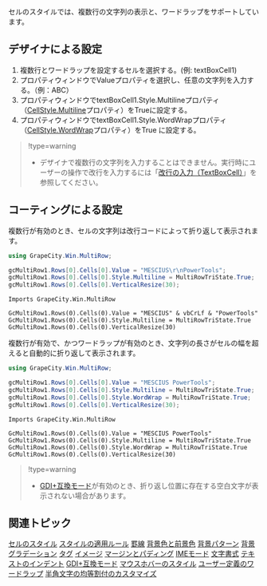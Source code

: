 セルのスタイルでは、複数行の文字列の表示と、ワードラップをサポートしています。

## デザイナによる設定

1. 複数行とワードラップを設定するセルを選択する。(例: textBoxCell1)
2. プロパティウィンドウでValueプロパティを選択し、任意の文字列を入力する。（例：ABC）
3. プロパティウィンドウでtextBoxCell1.Style.Multilineプロパティ（[CellStyle.Multiline](gcdocsite__documentlink?toc-item-id=aaf86b8c-c63e-4e52-9c08-92289ae19d2a)プロパティ）をTrueに設定する。
4. プロパティウィンドウでtextBoxCell1.Style.WordWrapプロパティ（[CellStyle.WordWrap](gcdocsite__documentlink?toc-item-id=f6050349-d518-4684-a0ea-a35c3e1de659)プロパティ）をTrue に設定する。
> !type=warning
>
> * デザイナで複数行の文字列を入力することはできません。実行時にユーザーの操作で改行を入力するには「[改行の入力（TextBoxCell）](gcdocsite__documentlink?toc-item-id=67a9ebdf-4cb6-43b9-8add-4f648899ddcb)」を参照してください。

## コーティングによる設定

複数行が有効のとき、セルの文字列は改行コードによって折り返して表示されます。
```csharp
using GrapeCity.Win.MultiRow;

gcMultiRow1.Rows[0].Cells[0].Value = "MESCIUS\r\nPowerTools";
gcMultiRow1.Rows[0].Cells[0].Style.Multiline = MultiRowTriState.True;
gcMultiRow1.Rows[0].Cells[0].VerticalResize(30);
```

```vbnet
Imports GrapeCity.Win.MultiRow

GcMultiRow1.Rows(0).Cells(0).Value = "MESCIUS" & vbCrLf & "PowerTools"
GcMultiRow1.Rows(0).Cells(0).Style.Multiline = MultiRowTriState.True
GcMultiRow1.Rows(0).Cells(0).VerticalResize(30)
```
複数行が有効で、かつワードラップが有効のとき、文字列の長さがセルの幅を超えると自動的に折り返して表示されます。
```csharp
using GrapeCity.Win.MultiRow;

gcMultiRow1.Rows[0].Cells[0].Value = "MESCIUS PowerTools";
gcMultiRow1.Rows[0].Cells[0].Style.Multiline = MultiRowTriState.True;
gcMultiRow1.Rows[0].Cells[0].Style.WordWrap = MultiRowTriState.True;
gcMultiRow1.Rows[0].Cells[0].VerticalResize(30);
```

```vbnet
Imports GrapeCity.Win.MultiRow

GcMultiRow1.Rows(0).Cells(0).Value = "MESCIUS PowerTools"
GcMultiRow1.Rows(0).Cells(0).Style.Multiline = MultiRowTriState.True
GcMultiRow1.Rows(0).Cells(0).Style.WordWrap = MultiRowTriState.True
GcMultiRow1.Rows(0).Cells(0).VerticalResize(30)
```
> !type=warning
>
> * [GDI+互換モード](gcdocsite__documentlink?toc-item-id=9b34fee2-3101-44f6-8e71-6cd80cca6a4d)が有効のとき、折り返し位置に存在する空白文字が表示されない場合があります。

## 関連トピック

[セルのスタイル](gcdocsite__documentlink?toc-item-id=0659dda6-b828-4148-a42a-71244a85690c)
[スタイルの適用ルール](gcdocsite__documentlink?toc-item-id=7bd4c3f5-3a4b-47d1-a04d-c6b0eb34b77e)
[罫線](gcdocsite__documentlink?toc-item-id=1f3aedd3-7f2e-404f-9b1c-a035fb3a0028)
[背景色と前景色](gcdocsite__documentlink?toc-item-id=659c8f82-913c-4151-ac57-5489df055fff)
[背景パターン](gcdocsite__documentlink?toc-item-id=890081a2-3af9-4359-8697-d49b65dfe284)
[背景グラデーション](gcdocsite__documentlink?toc-item-id=2e54d2f0-6317-4fce-a74e-8b763f3f2f10)
[タグ](gcdocsite__documentlink?toc-item-id=fb73f7b0-aae0-43fa-aacd-4a74f84fa16a)
[イメージ](gcdocsite__documentlink?toc-item-id=7ccdf46e-326e-4f4f-a097-051ad2700b6e)
[マージンとパディング](gcdocsite__documentlink?toc-item-id=a9f06eec-b225-4b07-826e-f14a1e77d6ca)
[IMEモード](gcdocsite__documentlink?toc-item-id=7fcbd91a-83ac-4f84-b8dc-a9061553177d)
[文字書式](gcdocsite__documentlink?toc-item-id=e32f062a-3075-439c-a2f2-3c7a07840510)
[テキストのインデント](gcdocsite__documentlink?toc-item-id=122eb1b4-e5f2-48d3-ab7c-a0249190a034)
[GDI+互換モード](gcdocsite__documentlink?toc-item-id=9b34fee2-3101-44f6-8e71-6cd80cca6a4d)
[マウスホバーのスタイル](gcdocsite__documentlink?toc-item-id=048b62a5-4dee-44f2-85de-b20c61c8c644)
[ユーザー定義のワードラップ](gcdocsite__documentlink?toc-item-id=1e2c91d2-750e-44f1-bc8f-05d6c9729caf)
[半角文字の均等割付のカスタマイズ](gcdocsite__documentlink?toc-item-id=5a7efb6e-2090-42a0-b4ca-026b541f2de9)
